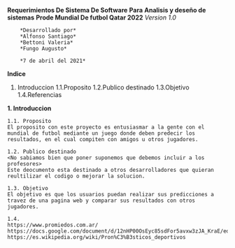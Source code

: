 **Requerimientos De Sistema De Software**
    **Para**
        **Analisis y deseño de sistemas**
        **Prode Mundial De futbol Qatar 2022**
        *Version 1.0*

        *Desarrollado por*
        *Alfonso Santiago*
        *Bettoni Valeria*
        *Fungo Augusto*

        *7 de abril del 2021*

**Indice**
1. Introduccion
    1.1.Proposito
    1.2.Publico destinado
    1.3.Objetivo
    1.4.Referencias

**1. Introduccion**
    
    1.1. Proposito
    El proposito con este proyecto es entusiasmar a la gente con el mundial de futbol mediante un juego donde deben predecir los resultados, en el cual compiten con amigos u otros jugadores.

    1.2. Publico destinado
    <No sabiamos bien que poner suponemos que debemos incluir a los profesores>
    Este deocumento esta destinado a otros desarrolladores que quieran reultilizar el codigo o mejorar la solucion.

    1.3. Objetivo
    El objetivo es que los usuarios puedan realizar sus predicciones a travez de una pagina web y comparar sus resultados con otros jugadores.

    1.4.
    https://www.promiedos.com.ar/
    https://docs.google.com/document/d/12nHP00OsEyc85sdFor5avxw3zJA_KraE/edit
    https://es.wikipedia.org/wiki/Pron%C3%B3sticos_deportivos